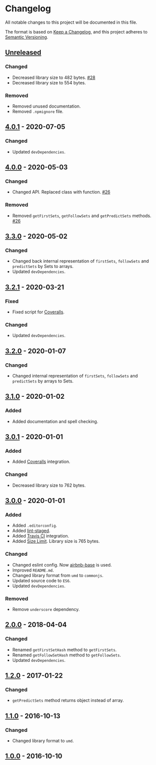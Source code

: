 # Changelog
All notable changes to this project will be documented in this file.

The format is based on [Keep a Changelog](https://keepachangelog.com/en/1.0.0/),
and this project adheres to [Semantic Versioning](https://semver.org/spec/v2.0.0.html).

## [Unreleased]
### Changed
- Decreased library size to 482 bytes. [#28](https://github.com/MikeDevice/first-follow/pull/28)
- Decreased library size to 554 bytes.

### Removed
- Removed unused documentation.
- Removed `.npmignore` file.

## [4.0.1] - 2020-07-05
### Changed
- Updated `devDependencies`.

## [4.0.0] - 2020-05-03
### Changed
- Changed API. Replaced class with function. [#26](https://github.com/MikeDevice/first-follow/pull/26)

### Removed
- Removed `getFirstSets`, `getFollowSets` and `getPredictSets` methods. [#26](https://github.com/MikeDevice/first-follow/pull/26)

## [3.3.0] - 2020-05-02
### Changed
- Changed back internal representation of `firstSets`, `followSets` and `predictSets` by Sets to arrays.
- Updated `devDependencies`.

## [3.2.1] - 2020-03-21
### Fixed
- Fixed script for [Coveralls](https://coveralls.io).

### Changed
- Updated `devDependencies`.

## [3.2.0] - 2020-01-07
### Changed
- Changed internal representation of `firstSets`, `followSets` and `predictSets` by arrays to Sets.

## [3.1.0] - 2020-01-02
### Added
- Added documentation and spell checking.

## [3.0.1] - 2020-01-01
### Added
- Added [Coveralls](https://coveralls.io) integration.

### Changed
- Decreased library size to 762 bytes.

## [3.0.0] - 2020-01-01
### Added
- Added `.editorconfig`.
- Added [lint-staged](https://www.npmjs.com/package/lint-staged).
- Added [Travis CI](https://travis-ci.org) integration.
- Added [Size Limit](https://github.com/ai/size-limit). Library size is 765 bytes.

### Changed
- Changed eslint config. Now [airbnb-base](https://www.npmjs.com/package/eslint-config-airbnb-base) is used.
- Improved `README.md`.
- Changed library format from `umd` to `commonjs`.
- Updated source code to `ES6`.
- Updated `devDependencies`.

### Removed
- Remove `underscore` dependency.

## [2.0.0] - 2018-04-04
### Changed
- Renamed `getFirstSetHash` method to `getFirstSets`.
- Renamed `getFollowSetHash` method to `getFollowSets`.
- Updated `devDependencies`.

## [1.2.0] - 2017-01-22
### Changed
- `getPredictSets` method returns object instead of array.

## [1.1.0] - 2016-10-13
### Changed
- Changed library format to `umd`.

## [1.0.0] - 2016-10-10


[Unreleased]: https://github.com/MikeDevice/first-follow/compare/v4.0.1...HEAD
[4.0.1]: https://github.com/MikeDevice/first-follow/compare/v4.0.0...v4.0.1
[4.0.0]: https://github.com/MikeDevice/first-follow/compare/v3.3.0...v4.0.0
[3.3.0]: https://github.com/MikeDevice/first-follow/compare/v3.2.1...v3.3.0
[3.2.1]: https://github.com/MikeDevice/first-follow/compare/v3.2.0...v3.2.1
[3.2.0]: https://github.com/MikeDevice/first-follow/compare/v3.1.0...v3.2.0
[3.1.0]: https://github.com/MikeDevice/first-follow/compare/v3.0.1...v3.1.0
[3.0.1]: https://github.com/MikeDevice/first-follow/compare/v3.0.0...v3.0.1
[3.0.0]: https://github.com/MikeDevice/first-follow/compare/v2.0.0...v3.0.0
[2.0.0]: https://github.com/MikeDevice/first-follow/compare/v1.2.0...v2.0.0
[1.2.0]: https://github.com/MikeDevice/first-follow/compare/v1.1.0...v1.2.0
[1.1.0]: https://github.com/MikeDevice/first-follow/compare/v1.0.0...v1.1.0
[1.0.0]: https://github.com/MikeDevice/first-follow/releases/tag/v1.0.0
